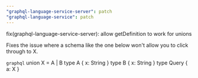 ```yaml
---
"graphql-language-service-server": patch
"graphql-language-service": patch
---
```


fix(graphql-language-service-server): allow getDefinition to work for unions

Fixes the issue where a schema like the one below won't allow you to click through to X.

```graphql```
union X = A | B
type A { x: String }
type B { x: String }
type Query { a: X }
```

